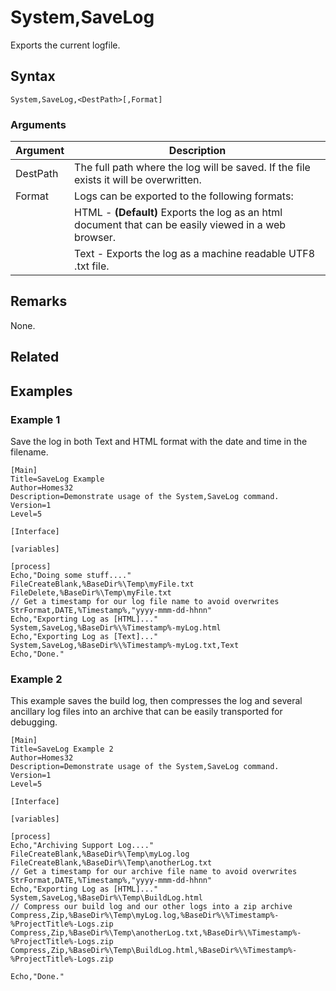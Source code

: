 # System,SaveLog

Exports the current logfile.

## Syntax

```pebakery
System,SaveLog,<DestPath>[,Format]
```

### Arguments

| Argument | Description |
| --- | --- |
| DestPath | The full path where the log will be saved. If the file exists it will be overwritten. |
| Format | Logs can be exported to the following formats: |
|| HTML - **(Default)** Exports the log as an html document that can be easily viewed in a web browser. |
|| Text - Exports the log as a machine readable UTF8 .txt file. |

## Remarks

None.

## Related

## Examples

### Example 1

Save the log in both Text and HTML format with the date and time in the filename.

```pebakery
[Main]
Title=SaveLog Example
Author=Homes32
Description=Demonstrate usage of the System,SaveLog command.
Version=1
Level=5

[Interface]

[variables]

[process]
Echo,"Doing some stuff...."
FileCreateBlank,%BaseDir%\Temp\myFile.txt
FileDelete,%BaseDir%\Temp\myFile.txt
// Get a timestamp for our log file name to avoid overwrites
StrFormat,DATE,%Timestamp%,"yyyy-mmm-dd-hhnn"
Echo,"Exporting Log as [HTML]..."
System,SaveLog,%BaseDir%\%Timestamp%-myLog.html
Echo,"Exporting Log as [Text]..."
System,SaveLog,%BaseDir%\%Timestamp%-myLog.txt,Text
Echo,"Done."
```

### Example 2

This example saves the build log, then compresses the log and several ancillary log files into an archive that can be easily transported for debugging.

```
[Main]
Title=SaveLog Example 2
Author=Homes32
Description=Demonstrate usage of the System,SaveLog command.
Version=1
Level=5

[Interface]

[variables]

[process]
Echo,"Archiving Support Log...."
FileCreateBlank,%BaseDir%\Temp\myLog.log
FileCreateBlank,%BaseDir%\Temp\anotherLog.txt
// Get a timestamp for our archive file name to avoid overwrites
StrFormat,DATE,%Timestamp%,"yyyy-mmm-dd-hhnn"
Echo,"Exporting Log as [HTML]..."
System,SaveLog,%BaseDir%\Temp\BuildLog.html
// Compress our build log and our other logs into a zip archive
Compress,Zip,%BaseDir%\Temp\myLog.log,%BaseDir%\%Timestamp%-%ProjectTitle%-Logs.zip
Compress,Zip,%BaseDir%\Temp\anotherLog.txt,%BaseDir%\%Timestamp%-%ProjectTitle%-Logs.zip
Compress,Zip,%BaseDir%\Temp\BuildLog.html,%BaseDir%\%Timestamp%-%ProjectTitle%-Logs.zip

Echo,"Done."
```